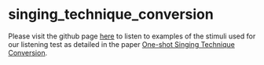 # singing_technique_conversion
Please visit the github page [here](https://trebolium.github.io/singing_technique_conversion/) to listen to examples of the stimuli used for our listening test as detailed in the paper [One-shot Singing Technique Conversion](https://cmmr2021.github.io/proceedings/pdffiles/cmmr2021_26.pdf).